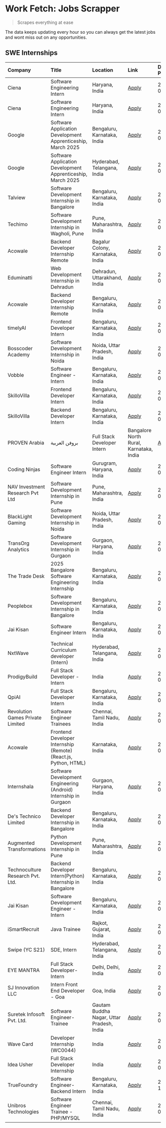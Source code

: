 # Work Fetch: Jobs Scrapper
> Scrapes everything at ease

The data keeps updating every hour so you can always get the latest jobs and wont miss out on any opportunities.

## SWE Internships
<!--START_SECTION:workfetch-->
| Company                          | Title                                                            | Location                                  | Link                                                                                                                                                                                                                                                                                | Date Posted   |
|:---------------------------------|:-----------------------------------------------------------------|:------------------------------------------|:------------------------------------------------------------------------------------------------------------------------------------------------------------------------------------------------------------------------------------------------------------------------------------|:--------------|
| Ciena                            | Software Engineering Intern                                      | Haryana, India                            | [Apply](https://in.linkedin.com/jobs/view/software-engineering-intern-at-ciena-4034734093?position=57&pageNum=0&refId=RqLqI5VV5gbfsXJFzXn%2FYg%3D%3D&trackingId=GydUe7qD8PXU1WwtZ8yiog%3D%3D)                                                                                       | 2024-09-25    |
| Ciena                            | Software Engineering Intern                                      | Haryana, India                            | [Apply](https://in.linkedin.com/jobs/view/software-engineering-intern-at-ciena-4034731565?position=58&pageNum=0&refId=RqLqI5VV5gbfsXJFzXn%2FYg%3D%3D&trackingId=zQc4OhD7kysAkEK3vOOEbw%3D%3D)                                                                                       | 2024-09-25    |
| Google                           | Software Application Development Apprenticeship, March 2025      | Bengaluru, Karnataka, India               | [Apply](https://in.linkedin.com/jobs/view/software-application-development-apprenticeship-march-2025-at-google-4032957527?position=2&pageNum=0&refId=RqLqI5VV5gbfsXJFzXn%2FYg%3D%3D&trackingId=sI%2FVu7XGKAZivQO%2Bzv0wGQ%3D%3D)                                                    | 2024-09-24    |
| Google                           | Software Application Development Apprenticeship, March 2025      | Hyderabad, Telangana, India               | [Apply](https://in.linkedin.com/jobs/view/software-application-development-apprenticeship-march-2025-at-google-4032957528?position=3&pageNum=0&refId=RqLqI5VV5gbfsXJFzXn%2FYg%3D%3D&trackingId=RmPkRFiL9jLWkKAhVTZmhw%3D%3D)                                                        | 2024-09-24    |
| Talview                          | Software Development Internship in Bangalore                     | Bengaluru, Karnataka, India               | [Apply](https://in.linkedin.com/jobs/view/software-development-internship-in-bangalore-at-talview-4033703077?position=8&pageNum=0&refId=RqLqI5VV5gbfsXJFzXn%2FYg%3D%3D&trackingId=h8z3YKAlbXwDNykF9WcuVQ%3D%3D)                                                                     | 2024-09-23    |
| Techimo                          | Software Development Internship in Wagholi, Pune                 | Pune, Maharashtra, India                  | [Apply](https://in.linkedin.com/jobs/view/software-development-internship-in-wagholi-pune-at-techimo-4032105423?position=10&pageNum=0&refId=RqLqI5VV5gbfsXJFzXn%2FYg%3D%3D&trackingId=3Ox1fKhSFuJKXX4vn%2B2WjA%3D%3D)                                                               | 2024-09-21    |
| Acowale                          | Backend Developer Internship Remote                              | Bagalur Colony, Karnataka, India          | [Apply](https://in.linkedin.com/jobs/view/backend-developer-internship-remote-at-acowale-4030088707?position=17&pageNum=0&refId=RqLqI5VV5gbfsXJFzXn%2FYg%3D%3D&trackingId=Evka2%2FFqHZwxeIHwc3%2Fi3w%3D%3D)                                                                         | 2024-09-21    |
| Eduminatti                       | Web Development Internship in Dehradun                           | Dehradun, Uttarakhand, India              | [Apply](https://in.linkedin.com/jobs/view/web-development-internship-in-dehradun-at-eduminatti-4032105381?position=26&pageNum=0&refId=RqLqI5VV5gbfsXJFzXn%2FYg%3D%3D&trackingId=ZjHDcgLcv9ScD2eJ2h3Uzg%3D%3D)                                                                       | 2024-09-21    |
| Acowale                          | Backend Developer Internship Remote                              | Bengaluru, Karnataka, India               | [Apply](https://in.linkedin.com/jobs/view/backend-developer-internship-remote-at-acowale-4030975489?position=9&pageNum=0&refId=RqLqI5VV5gbfsXJFzXn%2FYg%3D%3D&trackingId=zLv4rMeiYClgburd0lEUYw%3D%3D)                                                                              | 2024-09-20    |
| timelyAI                         | Frontend Developer Intern                                        | Bengaluru, Karnataka, India               | [Apply](https://in.linkedin.com/jobs/view/frontend-developer-intern-at-timelyai-4030925040?position=16&pageNum=0&refId=RqLqI5VV5gbfsXJFzXn%2FYg%3D%3D&trackingId=LYBzx8oDoJpr48l5qXgLXA%3D%3D)                                                                                      | 2024-09-20    |
| Bosscoder Academy                | Software Development Internship in Noida                         | Noida, Uttar Pradesh, India               | [Apply](https://in.linkedin.com/jobs/view/software-development-internship-in-noida-at-bosscoder-academy-4031161323?position=20&pageNum=0&refId=RqLqI5VV5gbfsXJFzXn%2FYg%3D%3D&trackingId=UCbmCcrzhs6WRxXvup2HXQ%3D%3D)                                                              | 2024-09-20    |
| Vobble                           | Software Engineer - Intern                                       | Bengaluru, Karnataka, India               | [Apply](https://in.linkedin.com/jobs/view/software-engineer-intern-at-vobble-4028011279?position=52&pageNum=0&refId=RqLqI5VV5gbfsXJFzXn%2FYg%3D%3D&trackingId=lmM%2BG7PSH8L6xqPro0nIAw%3D%3D)                                                                                       | 2024-09-19    |
| SkilloVilla                      | Frontend Developer Intern                                        | Bengaluru, Karnataka, India               | [Apply](https://in.linkedin.com/jobs/view/frontend-developer-intern-at-skillovilla-4025873510?position=6&pageNum=0&refId=RqLqI5VV5gbfsXJFzXn%2FYg%3D%3D&trackingId=1KOrvDLq0JQTdvTSBx1mFw%3D%3D)                                                                                    | 2024-09-17    |
| SkilloVilla                      | Backend Developer Intern                                         | Bengaluru, Karnataka, India               | [Apply](https://in.linkedin.com/jobs/view/backend-developer-intern-at-skillovilla-4025860894?position=13&pageNum=0&refId=RqLqI5VV5gbfsXJFzXn%2FYg%3D%3D&trackingId=5sIRgS9ZUielPfQdQGe66w%3D%3D)                                                                                    | 2024-09-17    |
| PROVEN Arabia | بروفن العربية    | Full Stack Developer Intern                                      | Bangalore North Rural, Karnataka, India   | [Apply](https://in.linkedin.com/jobs/view/full-stack-developer-intern-at-proven-arabia-%D8%A8%D8%B1%D9%88%D9%81%D9%86-%D8%A7%D9%84%D8%B9%D8%B1%D8%A8%D9%8A%D8%A9-4028862862?position=56&pageNum=0&refId=RqLqI5VV5gbfsXJFzXn%2FYg%3D%3D&trackingId=Xzmr2KvOn3XG%2BwolQDgF%2Fg%3D%3D) | 2024-09-17    |
| Coding Ninjas                    | Software Engineer Intern                                         | Gurugram, Haryana, India                  | [Apply](https://in.linkedin.com/jobs/view/software-engineer-intern-at-coding-ninjas-4025524828?position=47&pageNum=0&refId=RqLqI5VV5gbfsXJFzXn%2FYg%3D%3D&trackingId=UsfTgJj6lZEkUOhcy0j2DQ%3D%3D)                                                                                  | 2024-09-16    |
| NAV Investment Research Pvt Ltd  | Software Development Internship in Pune                          | Pune, Maharashtra, India                  | [Apply](https://in.linkedin.com/jobs/view/software-development-internship-in-pune-at-nav-investment-research-pvt-ltd-4027052851?position=7&pageNum=0&refId=RqLqI5VV5gbfsXJFzXn%2FYg%3D%3D&trackingId=kneCsvQ3LJDDlXTPNAvKDw%3D%3D)                                                  | 2024-09-15    |
| BlackLight Gaming                | Software Development Internship in Noida                         | Noida, Uttar Pradesh, India               | [Apply](https://in.linkedin.com/jobs/view/software-development-internship-in-noida-at-blacklight-gaming-4026655870?position=22&pageNum=0&refId=RqLqI5VV5gbfsXJFzXn%2FYg%3D%3D&trackingId=G5fL%2BX9UjK4B8o4%2BR%2FRLoA%3D%3D)                                                        | 2024-09-14    |
| TransOrg Analytics               | Software Development Internship in Gurgaon                       | Gurgaon, Haryana, India                   | [Apply](https://in.linkedin.com/jobs/view/software-development-internship-in-gurgaon-at-transorg-analytics-4024791052?position=46&pageNum=0&refId=RqLqI5VV5gbfsXJFzXn%2FYg%3D%3D&trackingId=Adw5lyeobDNSkPdO%2B%2BLb3w%3D%3D)                                                       | 2024-09-12    |
| The Trade Desk                   | 2025 Bangalore Software Engineering Internship                   | Bengaluru, Karnataka, India               | [Apply](https://in.linkedin.com/jobs/view/2025-bangalore-software-engineering-internship-at-the-trade-desk-3987456531?position=11&pageNum=0&refId=RqLqI5VV5gbfsXJFzXn%2FYg%3D%3D&trackingId=Jc5OmS5dHP%2BiSjpM2hhWWw%3D%3D)                                                         | 2024-09-11    |
| Peoplebox                        | Software Development Internship in Bangalore                     | Bengaluru, Karnataka, India               | [Apply](https://in.linkedin.com/jobs/view/software-development-internship-in-bangalore-at-peoplebox-4022411601?position=14&pageNum=0&refId=RqLqI5VV5gbfsXJFzXn%2FYg%3D%3D&trackingId=0u9XFN%2FXaz5oxLylYonhlg%3D%3D)                                                                | 2024-09-10    |
| Jai Kisan                        | Software Engineer Intern                                         | Bengaluru, Karnataka, India               | [Apply](https://in.linkedin.com/jobs/view/software-engineer-intern-at-jai-kisan-4024075360?position=36&pageNum=0&refId=RqLqI5VV5gbfsXJFzXn%2FYg%3D%3D&trackingId=RoFX%2BhEIUeGBnrOAV0AnrA%3D%3D)                                                                                    | 2024-09-09    |
| NxtWave                          | Technical Curriculum developer (Intern)                          | Hyderabad, Telangana, India               | [Apply](https://in.linkedin.com/jobs/view/technical-curriculum-developer-intern-at-nxtwave-4020462207?position=45&pageNum=0&refId=RqLqI5VV5gbfsXJFzXn%2FYg%3D%3D&trackingId=sSOd06%2BIEmnJioOpFchmJA%3D%3D)                                                                         | 2024-09-09    |
| ProdigyBuild                     | Full Stack Developer - Intern                                    | India                                     | [Apply](https://in.linkedin.com/jobs/view/full-stack-developer-intern-at-prodigybuild-4019591942?position=54&pageNum=0&refId=RqLqI5VV5gbfsXJFzXn%2FYg%3D%3D&trackingId=w4ANL5kA3MaJMgHZeesEmQ%3D%3D)                                                                                | 2024-09-08    |
| QpiAI                            | Full Stack Developer Intern                                      | Bengaluru, Karnataka, India               | [Apply](https://in.linkedin.com/jobs/view/full-stack-developer-intern-at-qpiai-4017395346?position=35&pageNum=0&refId=RqLqI5VV5gbfsXJFzXn%2FYg%3D%3D&trackingId=VE0qDy4%2FC8ANC3zdNjQ4Mw%3D%3D)                                                                                     | 2024-09-06    |
| Revolution Games Private Limited | Software Engineer Trainees                                       | Chennai, Tamil Nadu, India                | [Apply](https://in.linkedin.com/jobs/view/software-engineer-trainees-at-revolution-games-private-limited-4015912927?position=29&pageNum=0&refId=RqLqI5VV5gbfsXJFzXn%2FYg%3D%3D&trackingId=J7EFMx5qlKDOSmZkRboMcg%3D%3D)                                                             | 2024-09-02    |
| Acowale                          | Frontend Developer Internship (Remote) (React.js, Python, HTML)  | Karnataka, India                          | [Apply](https://in.linkedin.com/jobs/view/frontend-developer-internship-remote-react-js-python-html-at-acowale-4014663920?position=4&pageNum=0&refId=RqLqI5VV5gbfsXJFzXn%2FYg%3D%3D&trackingId=pibjVBDRb5Z5vTyy1ti2MA%3D%3D)                                                        | 2024-09-01    |
| Internshala                      | Software Development Engineering (Android) Internship in Gurgaon | Gurgaon, Haryana, India                   | [Apply](https://in.linkedin.com/jobs/view/software-development-engineering-android-internship-in-gurgaon-at-internshala-4015471580?position=18&pageNum=0&refId=RqLqI5VV5gbfsXJFzXn%2FYg%3D%3D&trackingId=7gmeeScK3YLy2ozliQpClw%3D%3D)                                              | 2024-09-01    |
| De's Technico Limited            | Backend Developer Internship in Bangalore                        | Bengaluru, Karnataka, India               | [Apply](https://in.linkedin.com/jobs/view/backend-developer-internship-in-bangalore-at-de-s-technico-limited-4013798324?position=28&pageNum=0&refId=RqLqI5VV5gbfsXJFzXn%2FYg%3D%3D&trackingId=0yNkPmgEwICKceSqN5UF0g%3D%3D)                                                         | 2024-08-30    |
| Augmented Transformations        | Python Development Internship in Pune                            | Pune, Maharashtra, India                  | [Apply](https://in.linkedin.com/jobs/view/python-development-internship-in-pune-at-augmented-transformations-4010741884?position=27&pageNum=0&refId=RqLqI5VV5gbfsXJFzXn%2FYg%3D%3D&trackingId=%2FpIbWOmWLnHgXVRfpHlWMw%3D%3D)                                                       | 2024-08-26    |
| Technoculture Research Pvt. Ltd. | Backend Developer Intern(Python) Internship in Bangalore         | Bengaluru, Karnataka, India               | [Apply](https://in.linkedin.com/jobs/view/backend-developer-intern-python-internship-in-bangalore-at-technoculture-research-pvt-ltd-4010744714?position=39&pageNum=0&refId=RqLqI5VV5gbfsXJFzXn%2FYg%3D%3D&trackingId=oZCplsrAQnz5vfzdFWsY3w%3D%3D)                                  | 2024-08-26    |
| Jai Kisan                        | Software Development Engineer - Intern                           | Bengaluru, Karnataka, India               | [Apply](https://in.linkedin.com/jobs/view/software-development-engineer-intern-at-jai-kisan-4027288169?position=25&pageNum=0&refId=RqLqI5VV5gbfsXJFzXn%2FYg%3D%3D&trackingId=3veytOY9pvr%2BAO5IO%2B6fiQ%3D%3D)                                                                      | 2024-08-22    |
| iSmartRecruit                    | Java Trainee                                                     | Rajkot, Gujarat, India                    | [Apply](https://in.linkedin.com/jobs/view/java-trainee-at-ismartrecruit-3992301825?position=31&pageNum=0&refId=RqLqI5VV5gbfsXJFzXn%2FYg%3D%3D&trackingId=s1AEMlmWDqa7IEYyupfxGQ%3D%3D)                                                                                              | 2024-08-06    |
| Swipe (YC S21)                   | SDE, Intern                                                      | Hyderabad, Telangana, India               | [Apply](https://in.linkedin.com/jobs/view/sde-intern-at-swipe-yc-s21-3980368092?position=37&pageNum=0&refId=RqLqI5VV5gbfsXJFzXn%2FYg%3D%3D&trackingId=S07FKr5XBh5QGm6bN1Yb6Q%3D%3D)                                                                                                 | 2024-07-22    |
| EYE MANTRA                       | Full Stack Developer- Intern                                     | Delhi, Delhi, India                       | [Apply](https://in.linkedin.com/jobs/view/full-stack-developer-intern-at-eye-mantra-3960988037?position=44&pageNum=0&refId=RqLqI5VV5gbfsXJFzXn%2FYg%3D%3D&trackingId=Qkj0OhHC7mUprgzVVJclww%3D%3D)                                                                                  | 2024-06-28    |
| SJ Innovation LLC                | Intern Front End Developer - Goa                                 | Goa, India                                | [Apply](https://in.linkedin.com/jobs/view/intern-front-end-developer-goa-at-sj-innovation-llc-3931678611?position=19&pageNum=0&refId=RqLqI5VV5gbfsXJFzXn%2FYg%3D%3D&trackingId=q3oY0FJBr52%2FGhebgheMEQ%3D%3D)                                                                      | 2024-05-24    |
| Suretek Infosoft Pvt. Ltd.       | Software Engineer-Trainee                                        | Gautam Buddha Nagar, Uttar Pradesh, India | [Apply](https://in.linkedin.com/jobs/view/software-engineer-trainee-at-suretek-infosoft-pvt-ltd-3916999948?position=30&pageNum=0&refId=RqLqI5VV5gbfsXJFzXn%2FYg%3D%3D&trackingId=%2B0B%2BqBzijdRULttrMK9PMA%3D%3D)                                                                  | 2024-05-04    |
| Wave Card                        | Developer Internship (WC0044)                                    | India                                     | [Apply](https://in.linkedin.com/jobs/view/developer-internship-wc0044-at-wave-card-3900079966?position=42&pageNum=0&refId=RqLqI5VV5gbfsXJFzXn%2FYg%3D%3D&trackingId=OT1Kofob7cONOXN7jkXFPg%3D%3D)                                                                                   | 2024-04-15    |
| Idea Usher                       | Full Stack Developer Internship                                  | India                                     | [Apply](https://in.linkedin.com/jobs/view/full-stack-developer-internship-at-idea-usher-3879565540?position=23&pageNum=0&refId=RqLqI5VV5gbfsXJFzXn%2FYg%3D%3D&trackingId=uL712ItJxznbgpGM3rYkEQ%3D%3D)                                                                              | 2024-04-01    |
| TrueFoundry                      | Software Engineer-Backend Intern                                 | Bengaluru, Karnataka, India               | [Apply](https://in.linkedin.com/jobs/view/software-engineer-backend-intern-at-truefoundry-3779508170?position=41&pageNum=0&refId=RqLqI5VV5gbfsXJFzXn%2FYg%3D%3D&trackingId=3q6Ge2dwg1EtiZP4sG%2BsYw%3D%3D)                                                                          | 2023-11-10    |
| Unibros Technologies             | Software Engineer Trainee - PHP/MYSQL                            | Chennai, Tamil Nadu, India                | [Apply](https://in.linkedin.com/jobs/view/software-engineer-trainee-php-mysql-at-unibros-technologies-3656599241?position=33&pageNum=0&refId=RqLqI5VV5gbfsXJFzXn%2FYg%3D%3D&trackingId=Q%2FZTVgS1t2WbjyM8KcjwBw%3D%3D)                                                              | 2023-06-12    |
<!--END_SECTION:workfetch-->

